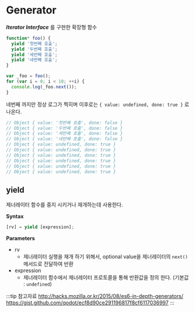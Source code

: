 # Generator

_**Iterator Interface**_ 를 구현한 확장형 함수

```javascript
function* foo() {
  yield '첫번째 호출';
  yield '두번째 호출';
  yield '세번째 호출';
  yield '네번째 호출';
}

var _foo = foo();
for (var i = 0; i < 10; ++i) {
  console.log(_foo.next());
}
```

네번째 까지만 정상 로그가 찍히며 이후로는 `{ value: undefined, done: true }` 로 나온다.

```javascript
// Object { value: '첫번째 호출', done: false }
// Object { value: '두번째 호출', done: false }
// Object { value: '세번째 호출', done: false }
// Object { value: '네번째 호출', done: false }
// Object { value: undefined, done: true }
// Object { value: undefined, done: true }
// Object { value: undefined, done: true }
// Object { value: undefined, done: true }
// Object { value: undefined, done: true }
// Object { value: undefined, done: true }
```

## yield

제너레이터 함수를 중지 시키거나 재개하는데 사용한다.

**Syntax**

```javascript
[rv] = yield [expression];
```

**Parameters**

* rv
  * 제너레이터 실행을 재개 하기 위해서, optional value을 제너레이터의 `next()` 메서드로 전달하여 반환
* expression
  * 제너레이터 함수에서 제너레이터 프로토콜을 통해 반환값을 정의 한다. (기본값 : `undefined`)

:::tip 참고자료
<http://hacks.mozilla.or.kr/2015/08/es6-in-depth-generators/>  
<https://gist.github.com/qodot/ecf8d90ce291196817f8cf6117036997>
:::